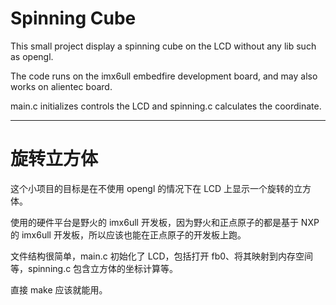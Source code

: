 # Spinning Cube

This small project display a spinning cube on the LCD without any lib such as opengl. 

The code runs on the imx6ull embedfire development board, and may also works on alientec board. 

main.c initializes controls the LCD and spinning.c calculates the coordinate. 

***

# 旋转立方体

这个小项目的目标是在不使用 opengl 的情况下在 LCD 上显示一个旋转的立方体。

使用的硬件平台是野火的 imx6ull 开发板，因为野火和正点原子的都是基于 NXP 的 imx6ull 开发板，所以应该也能在正点原子的开发板上跑。

文件结构很简单，main.c 初始化了 LCD，包括打开 fb0、将其映射到内存空间等，spinning.c 包含立方体的坐标计算等。

直接 make 应该就能用。
